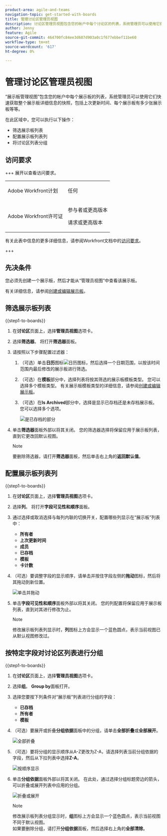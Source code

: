 ```yaml
---
product-area: agile-and-teams
navigation-topic: get-started-with-boards
title: 管理讨论区管理员视图
description: 讨论区管理员视图包含您的帐户中每个讨论区的列表，系统管理员可以使用它们快速了解讨论区的总体详细信息。
author: Jenny
feature: Agile
source-git-commit: 464700fc84ee3d687d903a0c1f677ebbef11be60
workflow-type: tm+mt
source-wordcount: '617'
ht-degree: 0%

---
```


# 管理讨论区管理员视图

“展示板管理视图”包含您的帐户中每个展示板的列表，系统管理员可以使用它们快速获取整个展示板详细信息的快照，包括上次更新时间、每个展示板有多少张展示板等等。

在此区域中，您可以执行以下操作：

* 筛选展示板列表
* 配置展示板列表列
* 将讨论区列表分组

## 访问要求

+++ 展开以查看访问要求。

<table style="table-layout:auto"> 
 <col> 
 </col> 
 <col> 
 </col> 
 <tbody> 
  <tr> 
   <td role="rowheader">Adobe Workfront计划</td> 
   <td> <p>任何</p> </td> 
  </tr> 
  <tr> 
   <td role="rowheader">Adobe Workfront许可证</td> 
   <td> <p>参与者或更高版本 </p>
        <p> 请求或更高版本 </p></td> 
  </tr> 
 </tbody> 
</table>

有关此表中信息的更多详细信息，请参阅Workfront文档中的[访问要求](/help/quicksilver/administration-and-setup/add-users/access-levels-and-object-permissions/access-level-requirements-in-documentation.md)。

+++

## 先决条件

您必须先创建一个展示板，然后才能从“管理员视图”中查看该展示板。

有关详细信息，请参阅[创建或编辑展示板](/help/quicksilver/agile/get-started-with-boards/create-edit-board.md)。

## 筛选展示板列表

{{step1-to-boards}}

1. 在&#x200B;**讨论区**&#x200B;页面上，选择&#x200B;**管理员视图**&#x200B;选项卡。

1. 选择&#x200B;**筛选器**。 将打开&#x200B;**筛选器**&#x200B;面板。

1. 请按照以下步骤配置过滤器：

   1. （可选）单击&#x200B;**日历**&#x200B;图标![日历图标](assets/calendar-icon.png)，然后选择一个日期范围，以按该时间范围内最后修改的展示板进行筛选。

   1. （可选）在&#x200B;**模板**&#x200B;部分中，选择列表将按其筛选的展示板模板类型。 您可以选择多个模板类型。
有关展示板模板类型的详细信息，请参阅[创建或编辑展示板](/help/quicksilver/agile/get-started-with-boards/create-edit-board.md)。

   1. （可选）在&#x200B;**Is Archived**&#x200B;部分中，选择是显示已存档还是未存档展示板。 您可以选择多个选项。

      ![是已存档的部分](assets/is-archived-section.png)

1. 单击&#x200B;**筛选器**&#x200B;面板外部以将其关闭。 您的筛选器选择将保留应用于展示板列表，直到它更改回默认视图。

   >[!NOTE]
   >
   >要删除筛选器，请打开&#x200B;**筛选器**&#x200B;面板，然后单击右上角的&#x200B;**返回默认值**。

## 配置展示板列表列

{{step1-to-boards}}

1. 在&#x200B;**讨论区**&#x200B;页面上，选择&#x200B;**管理员视图**&#x200B;选项卡。

1. 选择&#x200B;**列**。 将打开&#x200B;**字段可见性和顺序**&#x200B;面板。

1. 通过选择或取消选择与每列内联的切换开关，配置哪些列显示在“展示板”列表中：

   * **所有者**
   * **上次更新时间**
   * **成员**
   * **已存档**
   * **模板**
   * **卡计数**

1. （可选）要调整字段的显示顺序，请单击并按住字段左侧的&#x200B;**拖动**&#x200B;图标，然后将其拖动到新位置。

   ![单击并拖动](assets/click-and-drag.png)

1. 单击&#x200B;**字段可见性和顺序**&#x200B;面板外部以将其关闭。 您的列配置将保留应用于展示板列表，直到对其进行修改为止。

   >[!NOTE]
   >
   > 修改展示板列表列显示时，**列**&#x200B;图标上方会显示一个蓝色圆点，表示当前视图已从默认视图修改过。

## 按特定字段对讨论区列表进行分组

{{step1-to-boards}}

1. 在&#x200B;**讨论区**&#x200B;页面上，选择&#x200B;**管理员视图**&#x200B;选项卡。

1. 选择&#x200B;**组**。 **Group by**&#x200B;面板打开。

1. 选择您要按下列条件对“展示板”列表进行分组的字段：

   * **已存档**
   * **所有者**
   * **模板**

1. （可选）要展开或折叠&#x200B;**分组依据**&#x200B;面板中的分组，请单击&#x200B;**全部折叠**&#x200B;或&#x200B;**全部展开**。

   ![全部折叠](assets/collapse-all.png)

1. （可选）要将分组的显示顺序从A-Z更改为Z-A，请选择列表当前分组依据的字段，然后从下拉列表中选择&#x200B;**Z-A**。

   ![按顺序显示](assets/display-by-order.png)

1. 单击&#x200B;**分组依据**&#x200B;面板外部以将其关闭。 在此处，通过选择分组标题旁边的箭头，可以折叠或展开列表中应用的分组。

   ![折叠或展开](assets/collapse-or-expand.png)

   >[!NOTE]
   >   
   >修改展示板列表分组显示时，**组**&#x200B;图标上方会显示一个蓝色圆点，表示当前视图不同于默认视图。<br>
   >如果要删除分组，请打开&#x200B;**分组依据**&#x200B;面板，然后选择右上角的&#x200B;**全部清除**。
